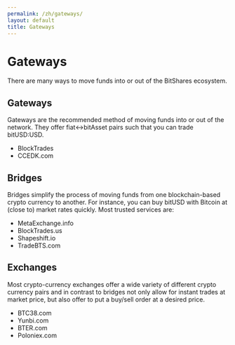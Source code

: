 ```yaml
---
permalink: /zh/gateways/
layout: default
title: Gateways
---
```


# Gateways

There are many ways to move funds into or out of the BitShares ecosystem.

## Gateways

Gateways are the recommended method of moving funds into or out of the network. They offer
fiat<->bitAsset pairs such that you can trade bitUSD:USD.

- BlockTrades
- CCEDK.com

## Bridges

Bridges simplify the process of moving funds from one blockchain-based crypto currency to another.
For instance, you can buy bitUSD with Bitcoin at (close to) market rates quickly. Most trusted
services are:

- MetaExchange.info
- BlockTrades.us
- Shapeshift.io
- TradeBTS.com

## Exchanges

Most crypto-currency exchanges offer a wide variety of different crypto currency pairs and in
contrast to bridges not only allow for instant trades at market price, but also offer to put a
buy/sell order at a desired price.

- BTC38.com
- Yunbi.com
- BTER.com
- Poloniex.com
